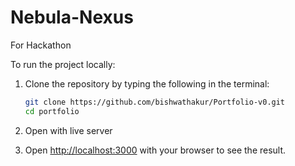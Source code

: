 # Nebula-Nexus
For Hackathon


To run the project locally:

1. Clone the repository by typing the following in the terminal:

    ```bash
    git clone https://github.com/bishwathakur/Portfolio-v0.git
    cd portfolio
    ```
2. Open with live server
3. Open [http://localhost:3000](http://localhost:3000) with your browser to see the result.
